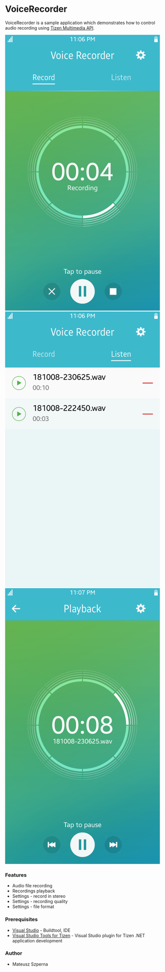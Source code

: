 # VoiceRecorder
VoiceRecorder is a sample application which demonstrates how to control audio
recording using [Tizen Multimedia API](https://samsung.github.io/TizenFX/stable/api/Tizen.Multimedia.html).

![Record page](./Screenshots/record.png)
![Listen page](./Screenshots/listen.png)
![Playback page](./Screenshots/playback.png)

### Features
* Audio file recording
* Recordings playback
* Settings - record in stereo
* Settings - recording quality
* Settings - file format

### Prerequisites

* [Visual Studio](https://www.visualstudio.com/) - Buildtool, IDE
* [Visual Studio Tools for Tizen](https://docs.tizen.org/application/vstools/install) - Visual Studio plugin for Tizen .NET application development

### Author
* Mateusz Szperna
